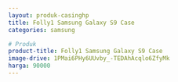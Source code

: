 ```yaml
---
layout: produk-casinghp
title: Folly1 Samsung Galaxy S9 Case
categories: samsung

# Produk
product-title: Folly1 Samsung Galaxy S9 Case
image-drive: 1PMai6PHy6UUvby_-TEDAhAcqlo6ZfyMk
harga: 90000
---
```

